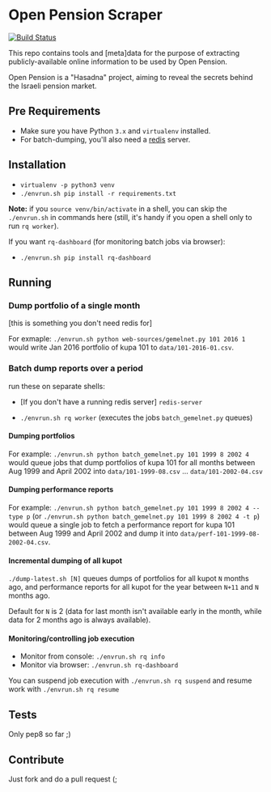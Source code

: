 # Open Pension Scraper

[![Build Status][travis-image]][travis-url]

This repo contains tools and [meta]data for the purpose of extracting publicly-available
online information to be used by Open Pension.

Open Pension is a "Hasadna" project, aiming to reveal the secrets behind the Israeli pension market.

## Pre Requirements

* Make sure you have Python `3.x` and `virtualenv` installed.
* For batch-dumping, you'll also need a [redis](http://redis.io/) server.

## Installation

* `virtualenv -p python3 venv`
* `./envrun.sh pip install -r requirements.txt`

**Note:** if you `source venv/bin/activate` in a shell,
you can skip the `./envrun.sh` in commands here
(still, it's handy if you open a shell only to run `rq worker`).

If you want `rq-dashboard` (for monitoring batch jobs via browser):

* `./envrun.sh pip install rq-dashboard`

## Running

### Dump portfolio of a single month

[this is something you don't need redis for]

For exmaple: `./envrun.sh python web-sources/gemelnet.py 101 2016 1`
would write Jan 2016 portfolio of kupa 101 to `data/101-2016-01.csv`.

### Batch dump reports over a period

run these on separate shells:

* [If you don't have a running redis server] `redis-server`

* `./envrun.sh rq worker` (executes the jobs `batch_gemelnet.py` queues)

#### Dumping portfolios

For example: `./envrun.sh python batch_gemelnet.py 101 1999 8 2002 4`
would queue jobs that dump portfolios of kupa 101 for all months between
Aug 1999 and April 2002 into `data/101-1999-08.csv` ... `data/101-2002-04.csv`

#### Dumping performance reports

For example:
`./envrun.sh python batch_gemelnet.py 101 1999 8 2002 4 --type p`
(or `./envrun.sh python batch_gemelnet.py 101 1999 8 2002 4 -t p`)
would queue a single job to fetch a performance report for kupa 101 between Aug
1999 and April 2002 and dump it
into `data/perf-101-1999-08-2002-04.csv`.

#### Incremental dumping of all kupot

`./dump-latest.sh [N]` queues dumps of portfolios for all kupot `N` months ago,
and performance reports for all kupot for the year between `N+11` and `N` months ago.

Default for `N` is 2 (data for last month isn't available early in the month,
while data for 2 months ago is always available).


#### Monitoring/controlling job execution

* Monitor from console: `./envrun.sh rq info`
* Monitor via browser: `./envrun.sh rq-dashboard`

You can suspend job execution with `./envrun.sh rq suspend`
and resume work with `./envrun.sh rq resume`

## Tests

Only pep8 so far ;)

## Contribute

Just fork and do a pull request (;

[travis-image]: https://api.travis-ci.org/hasadna/open-pension-net-scraper.svg?branch=master
[travis-url]: https://travis-ci.org/hasadna/open-pension-net-scraper
